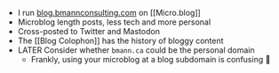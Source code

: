 ---
---

- I run [blog.bmannconsulting.com](https://blog.bmannconsulting.com) on [[Micro.blog]]
- Microblog length posts, less tech and more personal
- Cross-posted to Twitter and Mastodon
- The [[Blog Colophon]] has the history of bloggy content
- LATER Consider whether `bmann.ca` could be the personal domain
	- Frankly, using your microblog at a blog subdomain is confusing 🤪
